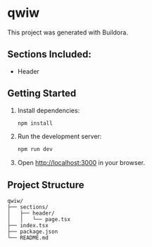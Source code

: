 # qwiw

This project was generated with Buildora.

## Sections Included:
- Header

## Getting Started

1. Install dependencies:
   ```bash
   npm install
   ```

2. Run the development server:
   ```bash
   npm run dev
   ```

3. Open [http://localhost:3000](http://localhost:3000) in your browser.

## Project Structure

```
qwiw/
├── sections/
│   ├── header/
│   │   └── page.tsx
├── index.tsx
├── package.json
└── README.md
```
